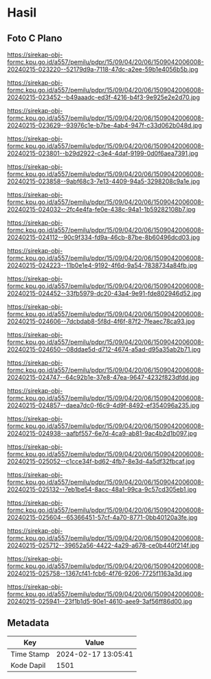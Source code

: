 # Hasil

## Foto C Plano

https://sirekap-obj-formc.kpu.go.id/a557/pemilu/pdpr/15/09/04/20/06/1509042006008-20240215-023220--52179d9a-7118-47dc-a2ee-59b1e4056b5b.jpg

https://sirekap-obj-formc.kpu.go.id/a557/pemilu/pdpr/15/09/04/20/06/1509042006008-20240215-023452--b49aaadc-ed3f-4216-b4f3-9e925e2e2d70.jpg

https://sirekap-obj-formc.kpu.go.id/a557/pemilu/pdpr/15/09/04/20/06/1509042006008-20240215-023629--93976c1e-b7be-4ab4-947f-c33d062b048d.jpg

https://sirekap-obj-formc.kpu.go.id/a557/pemilu/pdpr/15/09/04/20/06/1509042006008-20240215-023801--b29d2922-c3e4-4daf-9199-0d0f6aea7391.jpg

https://sirekap-obj-formc.kpu.go.id/a557/pemilu/pdpr/15/09/04/20/06/1509042006008-20240215-023858--9abf68c3-7e13-4409-94a5-3298208c9a1e.jpg

https://sirekap-obj-formc.kpu.go.id/a557/pemilu/pdpr/15/09/04/20/06/1509042006008-20240215-024032--2fc4e4fa-fe0e-438c-94a1-1b59282108b7.jpg

https://sirekap-obj-formc.kpu.go.id/a557/pemilu/pdpr/15/09/04/20/06/1509042006008-20240215-024112--90c9f334-fd9a-46cb-87be-8b60496dcd03.jpg

https://sirekap-obj-formc.kpu.go.id/a557/pemilu/pdpr/15/09/04/20/06/1509042006008-20240215-024223--11b0e1e4-9192-4f6d-9a54-7838734a84fb.jpg

https://sirekap-obj-formc.kpu.go.id/a557/pemilu/pdpr/15/09/04/20/06/1509042006008-20240215-024452--33fb5979-dc20-43a4-9e91-fde802946d52.jpg

https://sirekap-obj-formc.kpu.go.id/a557/pemilu/pdpr/15/09/04/20/06/1509042006008-20240215-024606--7dcbdab8-5f8d-4f6f-87f2-7feaec78ca93.jpg

https://sirekap-obj-formc.kpu.go.id/a557/pemilu/pdpr/15/09/04/20/06/1509042006008-20240215-024650--08ddae5d-d712-4674-a5ad-d95a35ab2b71.jpg

https://sirekap-obj-formc.kpu.go.id/a557/pemilu/pdpr/15/09/04/20/06/1509042006008-20240215-024747--64c92b1e-37e8-47ea-9647-4232f823dfdd.jpg

https://sirekap-obj-formc.kpu.go.id/a557/pemilu/pdpr/15/09/04/20/06/1509042006008-20240215-024857--daea7dc0-f6c9-4d9f-8492-ef354096a235.jpg

https://sirekap-obj-formc.kpu.go.id/a557/pemilu/pdpr/15/09/04/20/06/1509042006008-20240215-024938--aafbf557-6e7d-4ca9-ab81-9ac4b2d1b097.jpg

https://sirekap-obj-formc.kpu.go.id/a557/pemilu/pdpr/15/09/04/20/06/1509042006008-20240215-025052--c1cce34f-bd62-4fb7-8e3d-4a5df32fbcaf.jpg

https://sirekap-obj-formc.kpu.go.id/a557/pemilu/pdpr/15/09/04/20/06/1509042006008-20240215-025132--7eb1be54-8acc-48a1-99ca-9c57cd305eb1.jpg

https://sirekap-obj-formc.kpu.go.id/a557/pemilu/pdpr/15/09/04/20/06/1509042006008-20240215-025604--65366451-57cf-4a70-8771-0bb40120a3fe.jpg

https://sirekap-obj-formc.kpu.go.id/a557/pemilu/pdpr/15/09/04/20/06/1509042006008-20240215-025712--39652a56-4422-4a29-a678-ce0b440f214f.jpg

https://sirekap-obj-formc.kpu.go.id/a557/pemilu/pdpr/15/09/04/20/06/1509042006008-20240215-025758--1367cf41-fcb6-4f76-9206-7725f1163a3d.jpg

https://sirekap-obj-formc.kpu.go.id/a557/pemilu/pdpr/15/09/04/20/06/1509042006008-20240215-025941--23f1b1d5-90e1-4610-aee9-3af56ff86d00.jpg


## Metadata

| Key        | Value               |
| ---------- | ------------------- |
| Time Stamp | 2024-02-17 13:05:41 |
| Kode Dapil | 1501                |



